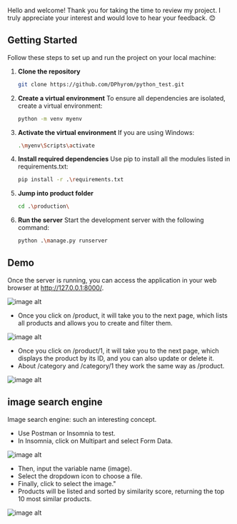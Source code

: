 Hello and welcome! Thank you for taking the time to review my project. I truly appreciate your interest and would love to hear your feedback. 😊

## Getting Started

Follow these steps to set up and run the project on your local machine:

1. **Clone the repository**

   ```bash
   git clone https://github.com/DPhyrom/python_test.git

2. **Create a virtual environment** To ensure all dependencies are isolated, create a virtual environment:

   ```bash
   python -m venv myenv

3. **Activate the virtual environment** If you are using Windows:

   ```bash
   .\myenv\Scripts\activate

4. **Install required dependencies** Use pip to install all the modules listed in requirements.txt:

   ```bash
   pip install -r .\requirements.txt


5. **Jump into product folder**

   ```bash
   cd .\production\

6. **Run the server** Start the development server with the following command:

   ```bash
   python .\manage.py runserver

## Demo
Once the server is running, you can access the application in your web browser at http://127.0.0.1:8000/.

![image alt](https://github.com/DPhyrom/python_test/blob/bf6e43b7be96d3dbc34fef9da9c72d3e59737cde/Screenshot%202025-01-28%20102941.png)

- Once you click on /product, it will take you to the next page, which lists all products and allows you to create and filter them.

![image alt](https://github.com/DPhyrom/python_test/blob/feb452df2c6cf314ebe8af4ba104e7cfa20e7d4e/Screenshot%202025-01-28%20104555.png)

- Once you click on /product/1, it will take you to the next page, which displays the product by its ID, and you can also update or delete it.
- About /category and /category/1 they work the same way as /product.

![image alt](https://github.com/DPhyrom/python_test/blob/25de69d4ebf15799fc7335f2172da1bfdfb0f0ee/Screenshot%202025-01-28%20104815.png)

## image search engine
Image search engine: such an interesting concept.
- Use Postman or Insomnia to test.
- In Insomnia, click on Multipart and select Form Data.

![image alt](https://github.com/DPhyrom/python_test/blob/a6275b822221d6a49188e6634788eb1941c647cc/Screenshot%202025-01-28%20114619.png)

- Then, input the variable name (image).
- Select the dropdown icon to choose a file.
- Finally, click to select the image."
- Products will be listed and sorted by similarity score, returning the top 10 most similar products.

![image alt](https://github.com/DPhyrom/python_test/blob/588b5e67f2b89b6fb8a20173f9ba4cf7bb9838f7/Screenshot%202025-01-28%20115519.png)

